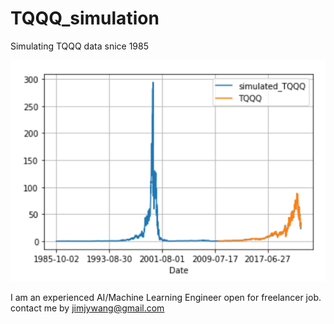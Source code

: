 # TQQQ_simulation
Simulating TQQQ data snice 1985


<img src="WeChat%20Screenshot_20220615123552.png" width="800">

I am an experienced AI/Machine Learning Engineer open for freelancer job. contact me by jimjywang@gmail.com
